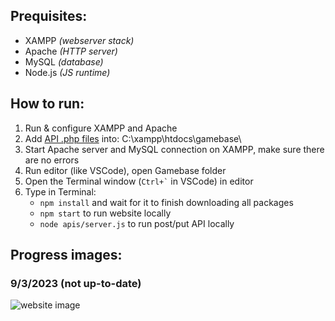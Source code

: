 ## Prequisites:
- XAMPP *(webserver stack)*
- Apache *(HTTP server)*
- MySQL *(database)*
- Node.js *(JS runtime)*

## How to run:
1. Run & configure XAMPP and Apache
2. Add [API .php files](https://github.com/takkuchi/gamebase/tree/main/apis) into: C:\xampp\htdocs\gamebase\
3. Start Apache server and MySQL connection on XAMPP, make sure there are no errors
4. Run editor (like VSCode), open Gamebase folder
5. Open the Terminal window (`` Ctrl+` `` in VSCode) in editor
6. Type in Terminal:
   - ```npm install``` and wait for it to finish downloading all packages
   - ```npm start``` to run website locally
   - ```node apis/server.js``` to run post/put API locally

## Progress images:
### 9/3/2023 (not up-to-date)
![website image](https://drive.google.com/uc?export=view&id=1ZcUmOW10Rnbq16QlV6V7498xWYj7QVVe)
